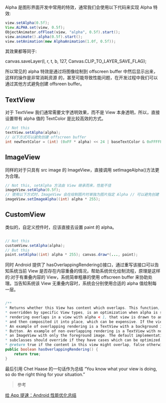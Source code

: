

Alpha 是图形界面开发中常用的特效，通常我们会使用以下代码来实现 Alpha 特效:
```java
view.setAlpha(0.5f);
View.ALPHA.set(view, 0.5f); 
ObjectAnimator.ofFloat(view, "alpha", 0.5f).start(); 
view.animate().alpha(0.5f).start(); 
view.setAnimation(new AlphaAnimation(1.0f, 0.5f));
```

其效果都等同于:

canvas.saveLayer(l, r, t, b, 127, Canvas.CLIP_TO_LAYER_SAVE_FLAG);

所以常见的 alpha 特效是通过将图像绘制到 offscreen buffer 中然后显示出来，这样的操作是非常消耗资源 的，甚至可能导致性能问题，在开发过程中我们可以通过其他方式避免创建 offsreen buffer。

## TextView

对于 TextView 我们通常需要文字透明效果，而不是 View 本身透明，所以，直接设置带有 alpha 值的 TextColor 是比较高效的方式。

```java
// Not this 
textView.setAlpha(alpha);
// 以下方式可以避免创建 offscreen buffer
int newTextColor = (int) (0xFF * alpha) << 24 | baseTextColor & 0xFFFFFF; textView.setTextColor(newTextColor);

```

## ImageView
同样的对于只具有 src image 的 ImageView，直接调用 setImageAlpha()方法更为合理。

```java
// Not this, setAlpha 方法由 View 继承而来，性能不佳 
imageView.setAlpha(0.5f);
// 使用以下方式时，ImageView 会在绘制图片时单独为图片指定 Alpha // 可以避免创建 offScreenBuffer
imageView.setImageAlpha((int) alpha * 255);
```

## CustomView

类似的，自定义控件时，应该直接去设置 paint 的 alpha。

```java

// Not this 
customView.setAlpha(alpha);
// But this
paint.setAlpha((int) alpha * 255); canvas.draw*(..., paint);
```

同时 Android 提供了 hasOverlappingRendering()接口，通过重写该接口可以告知系统当前 View 是否存在内容重叠的情况，帮助系统优化绘制流程，原理是这样的:对于有重叠内容的 View，系统简单粗暴的使用 offscreen buffer 来协助处理。当告知系统该 View 无重叠内容时，系统会分别使用合适的 alpha 值绘制每一层。

```java

/**
* Returns whether this View has content which overlaps. This function, intended to be
* overridden by specific View types, is an optimization when alpha is set on a view. If
* rendering overlaps in a view with alpha < 1, that view is drawn to an offscreen buffer
* and then composited it into place, which can be expensive. If the view has no overlapping * rendering, the view can draw each primitive with the appropriate alpha value directly.
* An example of overlapping rendering is a TextView with a background image, such as a
* Button. An example of non-overlapping rendering is a TextView with no background, or
* an ImageView with only the foreground image. The default implementation returns true;
* subclasses should override if they have cases which can be optimized. *
* @return true if the content in this view might overlap, false otherwise. */
public boolean hasOverlappingRendering() { 
    return true;
}
```

最后引用 Chet Haase 的一句话作为总结
“You know what your view is doing, so do the right thing for your situation.”


> 参考

[给 App 提速：Android 性能优化总结](https://juejin.im/entry/5aa24187518825557207f8e2)